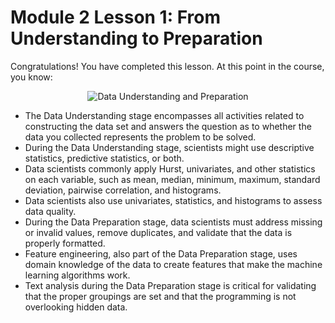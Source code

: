 # Module 2 Lesson 1: From Understanding to Preparation
Congratulations! You have completed this lesson. At this point in the course, you know:

<p align="center">
 <img src="https://raw.githubusercontent.com/tuethu/IBM-Data-Science-Course/Course 3_Data Science Methodology/Module 2_Lesson 1_From Understanding to Preparation/master/Data Understanding and Preparation.png" title="Data Understanding and Preparation" alt = "Data Understanding and Preparation" />
</p>

- The Data Understanding stage encompasses all activities related to constructing the data set and answers the question as to whether the data you collected represents the problem to be solved.
- During the Data Understanding stage, scientists might use descriptive statistics, predictive statistics, or both.
- Data scientists commonly apply Hurst, univariates, and other statistics on each variable, such as mean, median, minimum, maximum, standard deviation, pairwise correlation, and histograms.
- Data scientists also use univariates, statistics, and histograms to assess data quality.
- During the Data Preparation stage, data scientists must address missing or invalid values, remove duplicates, and validate that the data is properly formatted.
- Feature engineering, also part of the Data Preparation stage, uses domain knowledge of the data to create features that make the machine learning algorithms work.
- Text analysis during the Data Preparation stage is critical for validating that the proper groupings are set and that the programming is not overlooking hidden data.
